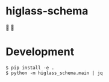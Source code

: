 # higlass-schema

🚧 👷

# Development

```
$ pip install -e .
$ python -m higlass_schema.main | jq
```
